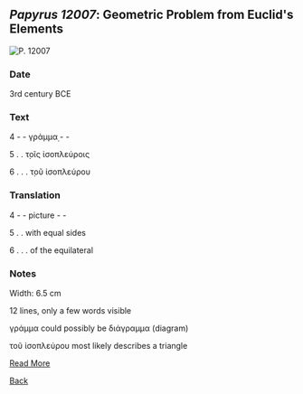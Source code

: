 ## _Papyrus 12007_: Geometric Problem from Euclid's Elements

![P. 12007](https://berlpap.smb.museum/Original/P_12007_S1_001.jpg)

### Date

3rd century BCE

### Text
4 - - γ̣ράμμα̣ - - 

5 . . τ̣οῖς ἰσοπλεύροις

6 . . . τ̣οῦ ἰσοπλεύρου

### Translation
4 - - picture - - 

5 . . with equal sides

6 . . . of the equilateral

### Notes
Width: 6.5 cm

12 lines, only a few words visible

γράμμα could possibly be διάγραμμα (diagram)

τοῦ ἰσοπλεύρου most likely describes a triangle

[Read More](https://berlpap.smb.museum/16501/)

[Back](./resource-page.html)
